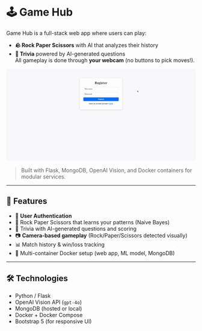 # 🕹️ Game Hub

Game Hub is a full-stack web app where users can play:
- **🪨 Rock Paper Scissors** with AI that analyzes their history
- **🧐 Trivia** powered by AI-generated questions  
All gameplay is done through **your webcam** (no buttons to pick moves!).

![Game Hub Demo](./gif/gif3.gif)

> Built with Flask, MongoDB, OpenAI Vision, and Docker containers for modular services.

---

## 🚀 Features

- 🔐 **User Authentication**
- 🤖 Rock Paper Scissors that learns your patterns (Naive Bayes)
- 🧠 Trivia with AI-generated questions and scoring
- 📷 **Camera-based gameplay** (Rock/Paper/Scissors detected visually)
- 📊 Match history & win/loss tracking
- 🐳 Multi-container Docker setup (web app, ML model, MongoDB)

---

## 🛠️ Technologies

- Python / Flask
- OpenAI Vision API (`gpt-4o`)
- MongoDB (hosted or local)
- Docker + Docker Compose
- Bootstrap 5 (for responsive UI)





